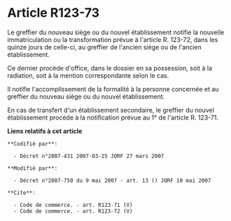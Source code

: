 # Article R123-73

Le greffier du nouveau siège ou du nouvel établissement notifie la nouvelle immatriculation ou la transformation prévue à
l'article R. 123-72, dans les quinze jours de celle-ci, au greffier de l'ancien siège ou de l'ancien établissement.

Ce dernier procède d'office, dans le dossier en sa possession, soit à la radiation, soit à la mention correspondante selon le
cas.

Il notifie l'accomplissement de la formalité à la personne concernée et au greffier du nouveau siège ou du nouvel
établissement.

En cas de transfert d'un établissement secondaire, le greffier du nouvel établissement procède à la notification prévue au 1°
de l'article R. 123-71.

**Liens relatifs à cet article**

	**Codifié par**:

	  - Décret n°2007-431 2007-03-25 JORF 27 mars 2007

	**Modifié par**:

	  - Décret n°2007-750 du 9 mai 2007 - art. 13 () JORF 10 mai 2007

	**Cite**:

	  - Code de commerce. - art. R123-71 (V)
	  - Code de commerce. - art. R123-72 (V)
